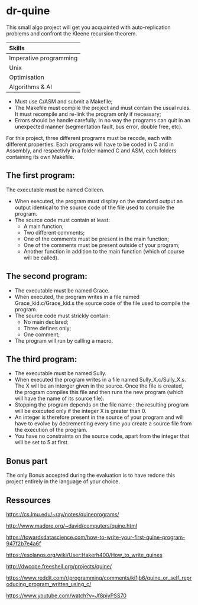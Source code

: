 # dr-quine
 
This small algo project will get you acquainted with auto-replication problems and confront the Kleene recursion theorem.

| Skills                 |
| :--------------------- |
| Imperative programming |
| Unix                   |
| Optimisation           | 
| Algorithms & AI        |

- Must use C/ASM and submit a Makefile;
- The Makefile must compile the project and must contain the usual rules. It must recompile and re-link the program only if necessary;
- Errors should be handle carefully. In no way the programs can quit in an unexpected manner (segmentation fault, bus error, double free, etc).

For this project, three different programs must be recode, each with different properties. Each programs will have to be coded in C and in Assembly, and respectivly in a folder named C and ASM, each folders containing its own Makefile.

## The first program:
The executable must be named Colleen.
- When executed, the program must display on the standard output an output identical to the source code of the file used to compile the program.
- The source code must contain at least:
  - A main function;
  - Two different comments;
  - One of the comments must be present in the main function;
  - One of the comments must be present outside of your program;
  - Another function in addition to the main function (which of course will be
called).

## The second program:
- The executable must be named Grace.
- When executed, the program writes in a file named Grace_kid.c/Grace_kid.s
the source code of the file used to compile the program.
- The source code must strickly contain:
  - No main declared;
  - Three defines only;
  - One comment;
- The program will run by calling a macro.

## The third program:
- The executable must be named Sully.
- When executed the program writes in a file named Sully_X.c/Sully_X.s. The X will be an interger given in the source. Once the file is created, the program compiles this file and then runs the new program (which will have the name of its source file).
- Stopping the program depends on the file name : the resulting program will be executed only if the integer X is greater than 0.
- An integer is therefore present in the source of your program and will have to evolve by decrementing every time you create a source file from the execution of the program.
- You have no constraints on the source code, apart from the integer that will be set to 5 at first.

## Bonus part
The only Bonus accepted during the evaluation is to have redone this project entirely in the language of your choice.

## Ressources
https://cs.lmu.edu/~ray/notes/quineprograms/

http://www.madore.org/~david/computers/quine.html

https://towardsdatascience.com/how-to-write-your-first-quine-program-947f2b7e4a6f

https://esolangs.org/wiki/User:Hakerh400/How_to_write_quines

http://dwcope.freeshell.org/projects/quine/

https://www.reddit.com/r/programming/comments/ki1jb6/quine_or_self_reproducing_program_written_using_c/


https://www.youtube.com/watch?v=Jf8piyPSS70
